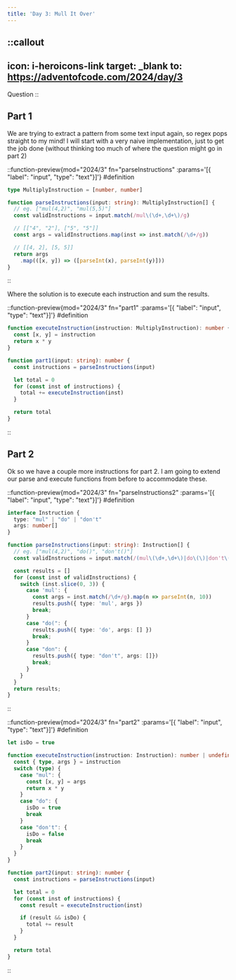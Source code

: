 ```yaml
---
title: 'Day 3: Mull It Over'
---
```


::callout
---
icon: i-heroicons-link
target: _blank
to: https://adventofcode.com/2024/day/3
---
Question
::

## Part 1

We are trying to extract a pattern from some text input again, so regex pops straight to my mind!
I will start with a very naive implementation, just to get the job done (without thinking too much of where the question might go in part 2)

::function-preview{mod="2024/3" fn="parseInstructions" :params='[{ "label": "input", "type": "text"}]'}
#definition
```typescript
type MultiplyInstruction = [number, number]

function parseInstructions(input: string): MultiplyInstruction[] {
  // eg. ["mul(4,2)", "mul(5,5)"]
  const validInstructions = input.match(/mul\(\d+,\d+\)/g)

  // [["4", "2"], ["5", "5"]]
  const args = validInstructions.map(inst => inst.match(/\d+/g))

  // [[4, 2], [5, 5]]
  return args
    .map(([x, y]) => ([parseInt(x), parseInt(y)]))
}
```
::

Where the solution is to execute each instruction and sum the results.

::function-preview{mod="2024/3" fn="part1" :params='[{ "label": "input", "type": "text"}]'}
#definition
```typescript
function executeInstruction(instruction: MultiplyInstruction): number {
  const [x, y] = instruction
  return x * y
}

function part1(input: string): number {
  const instructions = parseInstructions(input)

  let total = 0
  for (const inst of instructions) {
    total += executeInstruction(inst)
  }

  return total
}
```
::

## Part 2

Ok so we have a couple more instructions for part 2. I am going to extend our parse and execute functions from before to accommodate these.


::function-preview{mod="2024/3" fn="parseInstructions2" :params='[{ "label": "input", "type": "text"}]'}
#definition
```typescript
interface Instruction {
  type: "mul" | "do" | "don't"
  args: number[]
}

function parseInstructions(input: string): Instruction[] {
  // eg. ["mul(4,2)", "do()", "don't()"]
  const validInstructions = input.match(/(mul\(\d+,\d+\)|do\(\)|don't\(\))/g)

  const results = []
  for (const inst of validInstructions) {
    switch (inst.slice(0, 3)) {
      case 'mul': {
        const args = inst.match(/\d+/g).map(n => parseInt(n, 10))
        results.push({ type: 'mul', args })
        break;
      }
      case "do(": {
        results.push({ type: 'do', args: [] })
        break;
      }
      case "don": {
        results.push({ type: "don't", args: []})
        break;
      }
    }
  }
  return results;
}
```
::


::function-preview{mod="2024/3" fn="part2" :params='[{ "label": "input", "type": "text"}]'}
#definition
```typescript
let isDo = true

function executeInstruction(instruction: Instruction): number | undefined {
  const { type, args } = instruction
  switch (type) {
    case "mul": {
      const [x, y] = args
      return x * y
    }
    case "do": {
      isDo = true
      break
    }
    case "don't": {
      isDo = false
      break
    }
  }
}

function part2(input: string): number {
  const instructions = parseInstructions(input)

  let total = 0
  for (const inst of instructions) {
    const result = executeInstruction(inst)

    if (result && isDo) {
      total += result
    }
  }

  return total
}
```
::
